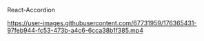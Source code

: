 React-Accordion


https://user-images.githubusercontent.com/67731959/176365431-97feb944-fc53-473b-a4c6-6cca38b1f385.mp4

